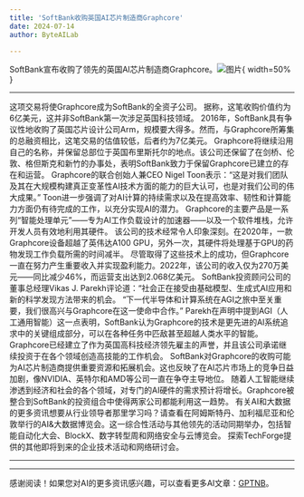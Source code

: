 ```yaml
---
title: 'SoftBank收购英国AI芯片制造商Graphcore'
date: 2024-07-14
author: ByteAILab

---
```


SoftBank宣布收购了领先的英国AI芯片制造商Graphcore。![图片](https://www.artificialintelligence-news.com/wp-content/uploads/sites/9/2024/07/graphcore-ai-chipmaker-uk-europe-softbank-japan-acquisition-artificial-intelligence-chip-hardware.jpg){ width=50% }

---
这项交易将使Graphcore成为SoftBank的全资子公司。
据称，这笔收购价值约为6亿美元，这并非SoftBank第一次涉足英国科技领域。
2016年，SoftBank具有争议性地收购了英国芯片设计公司Arm，规模要大得多。然而，与Graphcore所筹集的总融资相比，这笔交易的估值较低，后者约为7亿美元。
Graphcore将继续沿用自己的名称，并保留总部位于英国布里斯托尔的地点。该公司还保留了在剑桥、伦敦、格但斯克和新竹的办事处，表明SoftBank致力于保留Graphcore已建立的存在和运营。
Graphcore的联合创始人兼CEO Nigel Toon表示：“这是对我们团队及其在大规模构建真正变革性AI技术方面的能力的巨大认可，也是对我们公司的伟大成果。”
Toon进一步强调了对AI计算的持续需求以及在提高效率、韧性和计算能力方面仍有待完成的工作，以充分实现AI的潜力。
Graphcore的主要产品是一系列“智能处理单元”——专为AI工作负载设计的加速器——以及一个软件堆栈，允许开发人员有效地利用其硬件。
该公司的技术经常令人印象深刻。在2020年，一款Graphcore设备超越了英伟达A100 GPU，另外一次，其硬件将处理基于GPU的药物发现工作负载所需的时间减半。
尽管取得了这些技术上的成功，但Graphcore一直在努力产生重要收入并实现盈利能力。2022年，该公司的收入仅为270万美元——同比减少46%，而运营支出达到2.068亿美元。
SoftBank投资顾问公司的董事总经理Vikas J. Parekh评论道：“社会正在接受由基础模型、生成式AI应用和新的科学发现方法带来的机会。
“下一代半导体和计算系统在AGI之旅中至关重要，我们很高兴与Graphcore在这一使命中合作。”
Parekh在声明中提到AGI（人工通用智能）这一点表明，SoftBank认为Graphcore的技术是更先进的AI系统追求中的关键组成部分，可以在各种任务中匹敌甚至超越人类水平的智能。
Graphcore已经建立了作为英国高科技经济领先雇主的声誉，并且该公司承诺继续投资于在各个领域创造高技能的工作机会。
SoftBank对Graphcore的收购可能为AI芯片制造商提供重要资源和拓展机会。这也反映了在AI芯片市场上的竞争日益加剧，像NVIDIA、英特尔和AMD等公司一直在争夺主导地位。
随着人工智能继续渗透到经济和社会的各个领域，对专门的AI硬件的需求预计将增长。Graphcore被整合到SoftBank的投资组合中使得两家公司都能利用这一趋势。
有关AI和大数据的更多资讯想要从行业领导者那里学习吗？请查看在阿姆斯特丹、加利福尼亚和伦敦举行的AI&大数据博览会。这一综合性活动与其他领先的活动同期举办，包括智能自动化大会、BlockX、数字转型周和网络安全与云博览会。
探索TechForge提供的其他即将到来的企业技术活动和网络研讨会。

---
---
感谢阅读！如果您对AI的更多资讯感兴趣，可以查看更多AI文章：[GPTNB](https://gptnb.com)。
